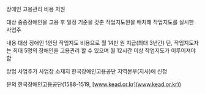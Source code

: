 장애인 고용관리 비용 지원

대상
중증장애인을 고용 후 일정 기준을 갖춘 작업지도원을 배치해 작업지도를 실시한 사업주

내용
대상 장애인 1인당 작업지도 비용으로 월 14만 원 지급(최대 3년간)
단, 작업지도자는 최대 5명의 장애인을 고용관리 할 수 있으며 월 12시간 이상 작업지도가 이루어져야 함

방법
사업주가 사업장 소재지 한국장애인고용공단 지역본부(지사)에 신청

문의
한국장애인고용공단(1588-1519, [www.kead.or.kr](www.kead.or.kr))

